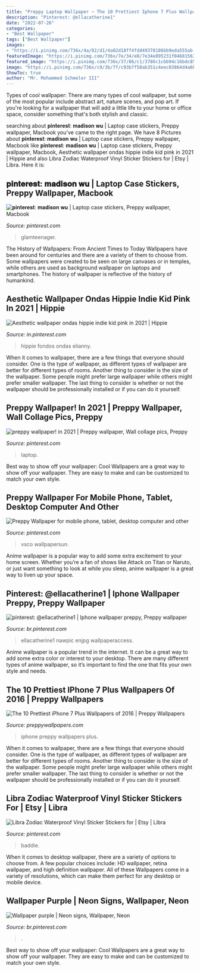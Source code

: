 ```yaml
---
title: "Preppy Laptop Wallpaper ~ The 10 Prettiest Iphone 7 Plus Wallpapers Of 2016"
description: "Pinterest: @ellacatherine1"
date: "2022-07-26"
categories:
- "Best Wallpaper"
tags: ["Best Wallpaper"]
images:
- "https://i.pinimg.com/736x/4a/02/d1/4a02d18ff4fdd49378186bb9eda555ab.jpg"
featuredImage: "https://i.pinimg.com/736x/7e/34/e8/7e34e895231f046815632c61a45ea644.jpg"
featured_image: "https://i.pinimg.com/736x/37/86/c1/3786c1cbb94c16bdc8549601676c8a50.jpg"
image: "https://i.pinimg.com/736x/c9/3b/7f/c93b7f58ab351c4eec03864d4a6ba9f0.jpg"
ShowToc: true
author: "Mr. Mohammed Schmeler III"
---
```



Types of cool wallpaper:
There are many types of cool wallpaper, but some of the most popular include abstract art, nature scenes, and pop art. If you're looking for a wallpaper that will add a little life to your home or office space, consider something that's both stylish and classic.

	

		
searching about 𝐩𝐢𝐧𝐭𝐞𝐫𝐞𝐬𝐭: 𝐦𝐚𝐝𝐢𝐬𝐨𝐧 𝐰𝐮 | Laptop case stickers, Preppy wallpaper, Macbook you've came to the right page. We have 8 Pictures about 𝐩𝐢𝐧𝐭𝐞𝐫𝐞𝐬𝐭: 𝐦𝐚𝐝𝐢𝐬𝐨𝐧 𝐰𝐮 | Laptop case stickers, Preppy wallpaper, Macbook like 𝐩𝐢𝐧𝐭𝐞𝐫𝐞𝐬𝐭: 𝐦𝐚𝐝𝐢𝐬𝐨𝐧 𝐰𝐮 | Laptop case stickers, Preppy wallpaper, Macbook, Aesthetic wallpaper ondas hippie indie kid pink in 2021 | Hippie and also Libra Zodiac Waterproof Vinyl Sticker Stickers for | Etsy | Libra. Here it is:
		
    
## 𝐩𝐢𝐧𝐭𝐞𝐫𝐞𝐬𝐭: 𝐦𝐚𝐝𝐢𝐬𝐨𝐧 𝐰𝐮 | Laptop Case Stickers, Preppy Wallpaper, Macbook

<img loading=lazy src="https://i.pinimg.com/736x/a4/9b/70/a49b7048a5b87344cc2a1050ea12235f.jpg" onerror="this.onerror=null;this.src='https://tse1.mm.bing.net/th?id=OIP.rQTh_32RWff4xrjkhrzBwgHaJx&amp;pid=15.1';" alt="𝐩𝐢𝐧𝐭𝐞𝐫𝐞𝐬𝐭: 𝐦𝐚𝐝𝐢𝐬𝐨𝐧 𝐰𝐮 | Laptop case stickers, Preppy wallpaper, Macbook">

_Source: pinterest.com_

>glamteenager. 

	

The History of Wallpapers: From Ancient Times to Today
Wallpapers have been around for centuries and there are a variety of them to choose from. Some wallpapers were created to be seen on large canvases or in temples, while others are used as background wallpaper on laptops and smartphones. The history of wallpaper is reflective of the history of humankind.

    
## Aesthetic Wallpaper Ondas Hippie Indie Kid Pink In 2021 | Hippie

<img loading=lazy src="https://i.pinimg.com/736x/c9/3b/7f/c93b7f58ab351c4eec03864d4a6ba9f0.jpg" onerror="this.onerror=null;this.src='https://tse1.mm.bing.net/th?id=OIP.0H1M6gQlNxDezKxM-cUQzwHaNK&amp;pid=15.1';" alt="Aesthetic wallpaper ondas hippie indie kid pink in 2021 | Hippie">

_Source: in.pinterest.com_

>hippie fondos ondas elianny. 

	

When it comes to wallpaper, there are a few things that everyone should consider. One is the type of wallpaper, as different types of wallpaper are better for different types of rooms. Another thing to consider is the size of the wallpaper. Some people might prefer large wallpaper while others might prefer smaller wallpaper. The last thing to consider is whether or not the wallpaper should be professionally installed or if you can do it yourself.

    
## Preppy Wallpaper! In 2021 | Preppy Wallpaper, Wall Collage Pics, Preppy

<img loading=lazy src="https://i.pinimg.com/736x/28/5e/47/285e4756b630f38932a33cc6b4638fc2.jpg" onerror="this.onerror=null;this.src='https://tse1.mm.bing.net/th?id=OIP.3nLnSkMcgM1az-oMWfnLSAHaMQ&amp;pid=15.1';" alt="preppy wallpaper! in 2021 | Preppy wallpaper, Wall collage pics, Preppy">

_Source: pinterest.com_

>laptop. 

	

Best way to show off your wallpaper:
Cool Wallpapers are a great way to show off your wallpaper. They are easy to make and can be customized to match your own style.

    
## Preppy Wallpaper For Mobile Phone, Tablet, Desktop Computer And Other

<img loading=lazy src="https://i.pinimg.com/736x/6c/fd/83/6cfd835260f986f96b27fdf25743599f.jpg" onerror="this.onerror=null;this.src='https://tse1.mm.bing.net/th?id=OIP.2qnZUeXuNGaDocmxpuCzUgHaNK&amp;pid=15.1';" alt="Preppy Wallpaper for mobile phone, tablet, desktop computer and other">

_Source: pinterest.com_

>vsco wallpapersun. 

	

Anime wallpaper is a popular way to add some extra excitement to your home screen. Whether you’re a fan of shows like Attack on Titan or Naruto, or just want something to look at while you sleep, anime wallpaper is a great way to liven up your space.

    
## Pinterest: @ellacatherine1 | Iphone Wallpaper Preppy, Preppy Wallpaper

<img loading=lazy src="https://i.pinimg.com/736x/4a/02/d1/4a02d18ff4fdd49378186bb9eda555ab.jpg" onerror="this.onerror=null;this.src='https://tse4.mm.bing.net/th?id=OIP.iqzogf2M0hyoi-qXCc3OFwHaFo&amp;pid=15.1';" alt="pinterest: @ellacatherine1 | Iphone wallpaper preppy, Preppy wallpaper">

_Source: br.pinterest.com_

>ellacatherine1 nawpic enjpg wallpaperaccess. 

	

Anime wallpaper is a popular trend in the internet. It can be a great way to add some extra color or interest to your desktop. There are many different types of anime wallpaper, so it’s important to find the one that fits your own style and needs.

    
## The 10 Prettiest IPhone 7 Plus Wallpapers Of 2016 | Preppy Wallpapers

<img loading=lazy src="https://preppywallpapers.com/wp-content/uploads/2016/09/aloha_iphone_wallpaper.jpg" onerror="this.onerror=null;this.src='https://tse1.mm.bing.net/th?id=OIP.rAgz46OtBcUKpIpUEjvmBwHaNK&amp;pid=15.1';" alt="The 10 Prettiest iPhone 7 Plus Wallpapers of 2016 | Preppy Wallpapers">

_Source: preppywallpapers.com_

>iphone preppy wallpapers plus. 

	

When it comes to wallpaper, there are a few things that everyone should consider. One is the type of wallpaper, as different types of wallpaper are better for different types of rooms. Another thing to consider is the size of the wallpaper. Some people might prefer large wallpaper while others might prefer smaller wallpaper. The last thing to consider is whether or not the wallpaper should be professionally installed or if you can do it yourself.

    
## Libra Zodiac Waterproof Vinyl Sticker Stickers For | Etsy | Libra

<img loading=lazy src="https://i.pinimg.com/736x/7e/34/e8/7e34e895231f046815632c61a45ea644.jpg" onerror="this.onerror=null;this.src='https://tse3.mm.bing.net/th?id=OIP.q2vmjcZXgWVYz8j-FOkObgHaHa&amp;pid=15.1';" alt="Libra Zodiac Waterproof Vinyl Sticker Stickers for | Etsy | Libra">

_Source: pinterest.com_

>baddie. 

	

When it comes to desktop wallpaper, there are a variety of options to choose from. A few popular choices include: HD wallpaper, retina wallpaper, and high definition wallpaper. All of these Wallpapers come in a variety of resolutions, which can make them perfect for any desktop or mobile device. 

    
## Wallpaper Purple | Neon Signs, Wallpaper, Neon

<img loading=lazy src="https://i.pinimg.com/736x/37/86/c1/3786c1cbb94c16bdc8549601676c8a50.jpg" onerror="this.onerror=null;this.src='https://tse4.mm.bing.net/th?id=OIP.eoLbkm5IX9uiYhd5j66JywHaNL&amp;pid=15.1';" alt="Wallpaper purple | Neon signs, Wallpaper, Neon">

_Source: br.pinterest.com_

>. 

	

Best way to show off your wallpaper:
Cool Wallpapers are a great way to show off your wallpaper. They are easy to make and can be customized to match your own style.

